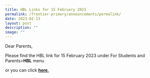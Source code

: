 ```yaml
---
title: HBL Links for 15 February 2023
permalink: /frontier-primary/announcements/permalink/
date: 2023-02-13
layout: post
description: ""
image: ""
---
```


Dear Parents,

Please find the HBL link for 15 February 2023 under For Students and Parents>**HBL** menu

or you can click **[here](https://frontierpri-moe-edu-sg-admin.cwp.sg/hbl-links-for-6-april/)**[.](https://frontierpri-moe-edu-sg-admin.cwp.sg/hbl-27-to-29-september-2021/)